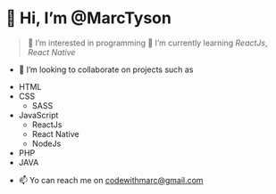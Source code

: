 # 👋 Hi, I’m **@MarcTyson**
> 👀 I’m interested in programming
> 🌱 I’m currently learning _ReactJs_, _React Native_
- 💞️ I’m looking to collaborate on projects such as 
* HTML
* CSS
  * SASS
* JavaScript
  * ReactJs
  * React Native
  * NodeJs
* PHP
* JAVA
- 📫 Yo can reach me on codewithmarc@gmail.com

<!---
MarcTyson/MarcTyson is a ✨ special ✨ repository because its `README.md` (this file) appears on your GitHub profile.
You can click the Preview link to take a look at your changes.
--->
